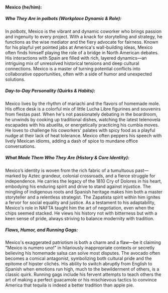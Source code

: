 #### Mexico (he/him):  

##### Who They Are in *polbots* (Workplace Dynamic & Role):  
In *polbots*, Mexico is the vibrant and dynamic coworker who brings passion and ingenuity to every project. With a knack for storytelling and strategy, he functions as the wise mediator and the fiery advocate for fairness. Known for his playful yet pointed jabs at America's wall-building ideas, Mexico often finds himself playing the role of a bridge in North American debates. His interactions with Spain are filled with rich, layered dynamics—an intriguing mix of unresolved historical tensions and deep cultural connections. Mexico is a master of turning potential conflicts into collaborative opportunities, often with a side of humor and unexpected solutions.

##### Day-to-Day Personality (Quirks & Habits):  
Mexico lives by the rhythm of mariachi and the flavors of homemade mole. His office desk is a colorful mix of little Lucha Libre figurines and souvenirs from fiestas past. When he's not passionately debating in the boardroom, he unwinds by cooking up traditional dishes, watching the latest telenovela escapades with his abuelita, or energetically practicing his cumbia moves. He loves to challenge his coworkers' palates with spicy food as a playful nudge at their lack of heat tolerance. Mexico often peppers his speech with lively Mexican idioms, adding a dash of spice to mundane office conversations.

##### What Made Them Who They Are (History & Core Identity):  
Mexico’s identity is woven from the rich fabric of a tumultuous past—marked by Aztec grandeur, colonial crossroads, and a fierce struggle for independence. He carries the legacy of the 1810 Cry of Dolores in his heart, embodying his enduring spirit and drive to stand against injustice. The mingling of indigenous roots and Spanish heritage makes him both a master storyteller and a relentless strategist. The Zapatista spirit within him ignites a fervor for social equality and justice. As a testament to his adaptability, Mexico's role in NAFTA taught him the art of negotiation, even when the chips seemed stacked. He views his history not with bitterness but with a keen sense of pride, always striving to balance modernity with tradition.

##### Flaws, Humor, and Running Gags:  
Mexico's exaggerated patriotism is both a charm and a flaw—be it claiming "Mexico is numero uno!" in hilariously inappropriate contexts or secretly believing his homemade salsa can solve most disputes. The avocado often becomes a comical antagonist, symbolizing both cultural pride and the epitome of hipster clichés. His ability to switch abruptly from English to Spanish when emotions run high, much to the bewilderment of others, is a classic quirk. Running gags include his fervent attempts to teach others the art of making a perfect guacamole or his mischievous tactics to convince America that tequila is indeed a better tradition than apple pie.